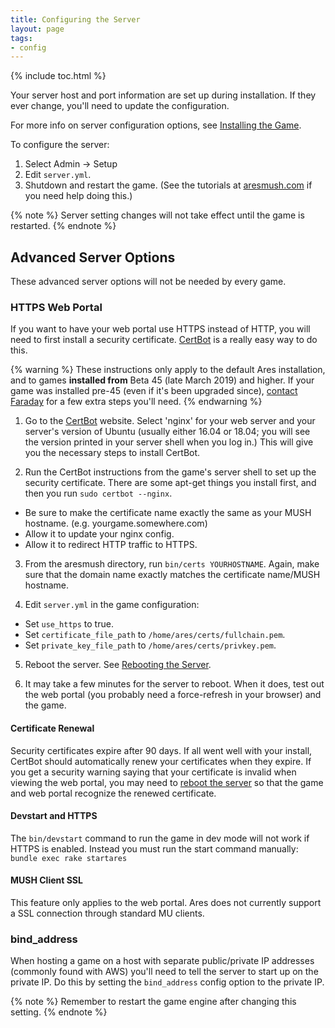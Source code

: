 ```yaml
---
title: Configuring the Server
layout: page
tags:
- config
---
```


{% include toc.html %}

Your server host and port information are set up during installation.  If they ever change, you'll need to update the configuration.

For more info on server configuration options, see [Installing the Game](/tutorials/install/install-game.html).

To configure the server:

1. Select Admin -> Setup
2. Edit `server.yml`.
4. Shutdown and restart the game. (See the tutorials at [aresmush.com](http://www.aresmush.com) if you need help doing this.)

{% note %} 
Server setting changes will not take effect until the game is restarted.
{% endnote %}

## Advanced Server Options

These advanced server options will not be needed by every game.

### HTTPS Web Portal

If you want to have your web portal use HTTPS instead of HTTP, you will need to first install a security certificate.  [CertBot](https://certbot.eff.org/) is a really easy way to do this.  

{% warning %} 
These instructions only apply to the default Ares installation, and to games **installed from** Beta 45 (late March 2019) and higher.  If your game was installed pre-45 (even if it's been upgraded since), [contact Faraday](/feedback.html) for a few extra steps you'll need.
{% endwarning %}

1. Go to the [CertBot](https://certbot.eff.org/) website.  Select 'nginx' for your web server and your server's version of Ubuntu (usually either 16.04 or 18.04; you will see the version printed in your server shell when you log in.)  This will give you the necessary steps to install CertBot.

2. Run the CertBot instructions from the game's server shell to set up the security certificate.  There are some apt-get things you install first, and then you run `sudo certbot --nginx`.
  - Be sure to make the certificate name exactly the same as your MUSH hostname.  (e.g. yourgame.somewhere.com)
  - Allow it to update your nginx config.
  - Allow it to redirect HTTP traffic to HTTPS.

3. From the aresmush directory, run `bin/certs YOURHOSTNAME`.  Again, make sure that the domain name exactly matches the certificate name/MUSH hostname.

4. Edit `server.yml` in the game configuration:
  - Set `use_https` to true.
  - Set `certificate_file_path` to `/home/ares/certs/fullchain.pem`.
  - Set `private_key_file_path` to `/home/ares/certs/privkey.pem`.

5. Reboot the server.  See [Rebooting the Server](/tutorials/manage/reboot.html).

6. It may take a few minutes for the server to reboot.  When it does, test out the web portal (you probably need a force-refresh in your browser) and the game.

#### Certificate Renewal

Security certificates expire after 90 days.  If all went well with your install, CertBot should automatically renew your certificates when they expire.  If you get a security warning saying that your certificate is invalid when viewing the web portal, you may need to [reboot the server](/tutorials/manage/reboot.html) so that the game and web portal recognize the renewed certificate.

#### Devstart and HTTPS

The `bin/devstart` command to run the game in dev mode will not work if HTTPS is enabled.  Instead you must run the start command manually: `bundle exec rake startares`

#### MUSH Client SSL

This feature only applies to the web portal.  Ares does not currently support a SSL connection through standard MU clients.


### bind_address

When hosting a game on a host with separate public/private IP addresses (commonly found with AWS) you'll need to tell the server to start up on the private IP.  Do this by setting the `bind_address` config option to the private IP.

{% note %} 
Remember to restart the game engine after changing this setting.
{% endnote %}

